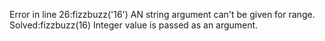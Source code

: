 Error in line 26:fizzbuzz('16')
AN string argument can't be given for range.
Solved:fizzbuzz(16)
Integer value is passed as an argument.